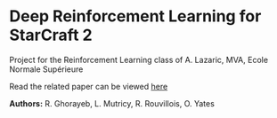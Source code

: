 # Deep Reinforcement Learning for StarCraft 2

Project for the Reinforcement Learning class of A. Lazaric, MVA, Ecole Normale Supérieure

Read the related paper can be viewed [here](https://drive.google.com/open?id=18S0oO0iI67z9DjJMkMW8U48MvjKyL652)

**Authors:** R. Ghorayeb, L. Mutricy, R. Rouvillois, O. Yates
